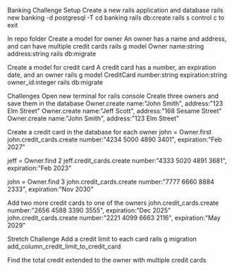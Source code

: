 Banking Challenge
Setup
Create a new rails application and database
rails new banking -d postgresql -T
cd banking
rails db:create
rails s
control c to exit

In repo folder
Create a model for owner
An owner has a name and address, and can have multiple credit cards
rails g model Owner name:string address:string
rails db:migrate

Create a model for credit card
A credit card has a number, an expiration date, and an owner
rails g model CreditCard number:string expiration:string owner_id:integer
rails db:migrate

Challenges
Open new terminal for rails console
Create three owners and save them in the database
Owner.create name:"John Smith", address:"123 Elm Street"
Owner.create name:"Jeff Scott", address:"168 Sesame Street"
Owner.create name:"John Smith", address:"123 Elm Street"

Create a credit card in the database for each owner
john = Owner.first
john.credit_cards.create number:"4234 5000 4890 3401", expiration:"Feb 2027"

jeff = Owner.find 2
jeff.credit_cards.create number:"4333 5020 4891 3681", expiration:"Feb 2023"

john = Owner.find 3
john.credit_cards.create number:"7777 6660 8884 2333", expiration:"Nov 2030"

Add two more credit cards to one of the owners
john.credit_cards.create number:"2656 4588 3390 3555", expiration:"Dec 2025"
john.credit_cards.create number:"2221 4099 6663 2116", expiration:"May 2029"


Stretch Challenge
Add a credit limit to each card
rails g migration add_column_credit_limit_to_credit_card

Find the total credit extended to the owner with multiple credit cards